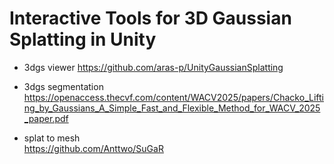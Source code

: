 #  Interactive Tools for 3D Gaussian Splatting in Unity

- 3dgs viewer
  https://github.com/aras-p/UnityGaussianSplatting  
- 3dgs segmentation  
  https://openaccess.thecvf.com/content/WACV2025/papers/Chacko_Lifting_by_Gaussians_A_Simple_Fast_and_Flexible_Method_for_WACV_2025_paper.pdf

- splat to mesh  
   https://github.com/Anttwo/SuGaR
